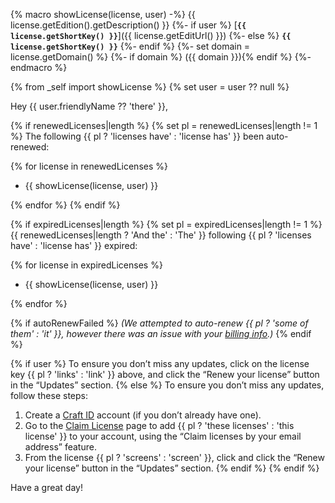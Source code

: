 {% macro showLicense(license, user) -%}
    {{ license.getEdition().getDescription() }}
    {%- if user %} [**`{{ license.getShortKey() }}`**]({{ license.getEditUrl() }})
    {%- else %} **`{{ license.getShortKey() }}`**
    {%- endif %}
    {%- set domain = license.getDomain() %}
    {%- if domain %} ({{ domain }}){% endif %}
{%- endmacro %}

{% from _self import showLicense %}
{% set user = user ?? null %}

Hey {{ user.friendlyName ?? 'there' }},

{% if renewedLicenses|length %}
{% set pl = renewedLicenses|length != 1 %}
The following {{ pl ? 'licenses have' : 'license has' }} been auto-renewed:

{% for license in renewedLicenses %}
- {{ showLicense(license, user) }}

{% endfor %}
{% endif %}

{% if expiredLicenses|length %}
{% set pl = expiredLicenses|length != 1 %}
{{ renewedLicenses|length ? 'And the' : 'The' }} following {{ pl ? 'licenses have' : 'license has' }} expired:

{% for license in expiredLicenses %}
- {{ showLicense(license, user) }}

{% endfor %}

{% if autoRenewFailed %}
_(We attempted to auto-renew {{ pl ? 'some of them' : 'it' }}, however there was an issue with your [billing info](https://id.craftcms.com/account/billing).)_
{% endif %}

{% if user %}
To ensure you don’t miss any updates, click on the license key {{ pl ? 'links' : 'link' }} above, and click the “Renew your license” button in the “Updates” section.
{% else %}
To ensure you don’t miss any updates, follow these steps:

1. Create a [Craft ID](https://id.craftcms.com) account (if you don’t already have one).
2. Go to the [Claim License](https://id.craftcms.com/licenses/claim) page to add {{ pl ? 'these licenses' : 'this license' }} to your account, using the “Claim licenses by your email address” feature.
3. From the license {{ pl ? 'screens' : 'screen' }}, click  and click the “Renew your license” button in the “Updates” section.
{% endif %}
{% endif %}

Have a great day!
